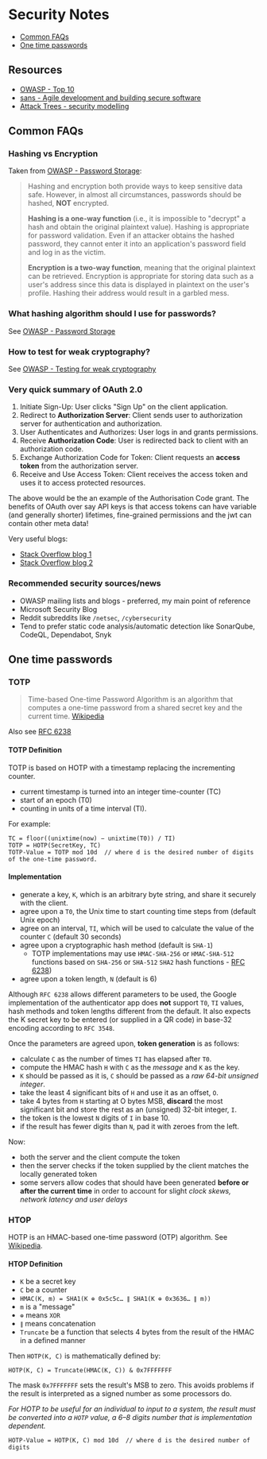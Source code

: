 # Security Notes

* [Common FAQs](#common-faqs)
* [One time passwords](#one-time-passwords)

## Resources

* [OWASP - Top 10](https://owasp.org/www-project-top-ten/)
* [sans - Agile development and building secure software](https://www.sans.org/blog/agile-development-teams-can-build-secure-software/)
* [Attack Trees - security modelling](https://www.infoq.com/presentations/security-modeling-agile-teams/)

## Common FAQs

### Hashing vs Encryption

Taken from [OWASP - Password Storage](https://cheatsheetseries.owasp.org/cheatsheets/Password_Storage_Cheat_Sheet.html):

>Hashing and encryption both provide ways to keep sensitive data safe. However, in almost all circumstances, passwords should be hashed, **NOT** encrypted.
>
>**Hashing is a one-way function** (i.e., it is impossible to "decrypt" a hash and obtain the original plaintext value). Hashing is appropriate for password validation. Even if an attacker obtains the hashed password, they cannot enter it into an application's password field and log in as the victim.
>
>**Encryption is a two-way function**, meaning that the original plaintext can be retrieved. Encryption is appropriate for storing data such as a user's address since this data is displayed in plaintext on the user's profile. Hashing their address would result in a garbled mess.

### What hashing algorithm should I use for passwords?

See [OWASP - Password Storage](https://cheatsheetseries.owasp.org/cheatsheets/Password_Storage_Cheat_Sheet.html)

### How to test for weak cryptography?

See [OWASP - Testing for weak cryptography](https://owasp.org/www-project-web-security-testing-guide/stable/4-Web_Application_Security_Testing/09-Testing_for_Weak_Cryptography/README)

### Very quick summary of OAuth 2.0

1. Initiate Sign-Up: User clicks "Sign Up" on the client application.
2. Redirect to **Authorization Server**: Client sends user to authorization server for authentication and authorization.
3. User Authenticates and Authorizes: User logs in and grants permissions.
4. Receive **Authorization Code**: User is redirected back to client with an authorization code.
5. Exchange Authorization Code for Token: Client requests an **access token** from the authorization server.
6. Receive and Use Access Token: Client receives the access token and uses it to access protected resources.

The above would be the an example of the Authorisation Code grant. The benefits of OAuth over say API keys is that access tokens can have variable (and generally shorter) lifetimes, fine-grained permissions and the jwt can contain other meta data!

Very useful blogs:

* [Stack Overflow blog 1](https://stackoverflow.blog/2022/12/22/the-complete-guide-to-protecting-your-apis-with-oauth2/)
* [Stack Overflow blog 2](https://stackoverflow.blog/2022/04/14/the-authorization-code-grant-in-excruciating-detail/)

### Recommended security sources/news

* OWASP mailing lists and blogs - preferred, my main point of reference
* Microsoft Security Blog
* Reddit subreddits like `/netsec`, `/cybersecurity`
* Tend to prefer static code analysis/automatic detection like SonarQube, CodeQL, Dependabot, Snyk

## One time passwords

### TOTP

> Time-based One-time Password Algorithm is an algorithm that computes a one-time password from a shared secret key and the current time.
[Wikipedia](https://en.wikipedia.org/wiki/Time-based_One-time_Password_Algorithm)

Also see [RFC 6238](https://tools.ietf.org/html/rfc6238)

#### TOTP Definition

TOTP is based on HOTP with a timestamp replacing the incrementing counter.

* current timestamp is turned into an integer time-counter (TC)
* start of an epoch (T0)
* counting in units of a time interval (TI).

For example:

```text
TC = floor((unixtime(now) − unixtime(T0)) / TI)
TOTP = HOTP(SecretKey, TC)
TOTP-Value = TOTP mod 10d  // where d is the desired number of digits of the one-time password.
```

#### Implementation

* generate a key, `K`, which is an arbitrary byte string, and share it securely with the client.
* agree upon a `T0`, the Unix time to start counting time steps from (default Unix epoch)
* agree on an interval, `TI`, which will be used to calculate the value of the counter `C` (default 30 seconds)
* agree upon a cryptographic hash method (default is `SHA-1`)
  * TOTP implementations may use `HMAC-SHA-256` or `HMAC-SHA-512` functions based on `SHA-256` or `SHA-512` `SHA2` hash functions - [RFC 6238](https://tools.ietf.org/html/rfc6238#section-1.2))
* agree upon a token length, `N` (default is 6)

Although `RFC 6238` allows different parameters to be used, the Google implementation of the authenticator app does **not** support `T0`, `TI` values, hash methods and token lengths different from the default. It also expects the K secret key to be entered (or supplied in a QR code) in base-32 encoding according to `RFC 3548`.

Once the parameters are agreed upon, **token generation** is as follows:

* calculate `C` as the number of times `TI` has elapsed after `T0`.
* compute the HMAC hash `H` with `C` as the *message* and `K` as the key.
* `K` should be passed as it is, `C` should be passed as a *raw 64-bit unsigned integer*.
* take the least 4 significant bits of `H` and use it as an offset, `O`.
* take 4 bytes from `H` starting at O bytes MSB, **discard** the most significant bit and store the rest as an (unsigned) 32-bit integer, `I`.
* the token is the lowest `N` digits of `I` in base 10.
* if the result has fewer digits than `N`, pad it with zeroes from the left.

Now:

* both the server and the client compute the token
* then the server checks if the token supplied by the client matches the locally generated token
* some servers allow codes that should have been generated **before or after the current time** in order to account for slight *clock skews, network latency and user delays*

### HTOP

HOTP is an HMAC-based one-time password (OTP) algorithm. See [Wikipedia](https://en.wikipedia.org/wiki/HMAC-based_One-time_Password_Algorithm#Definition).

#### HTOP Definition

* `K` be a secret key
* `C` be a counter
* `HMAC(K, m) = SHA1(K ⊕ 0x5c5c… ∥ SHA1(K ⊕ 0x3636… ∥ m))`
* `m` is a "message"
* `⊕` means `XOR`
* `∥` means concatenation
* `Truncate` be a function that selects 4 bytes from the result of the HMAC in a defined manner

Then `HOTP(K, C)` is mathematically defined by:

```text
HOTP(K, C) = Truncate(HMAC(K, C)) & 0x7FFFFFFF
```

The mask `0x7FFFFFFF` sets the result's MSB to zero. This avoids problems if the result is interpreted as a signed number as some processors do.

*For HOTP to be useful for an individual to input to a system, the result must be converted into a `HOTP` value, a 6–8 digits number that is implementation dependent.*

```text
HOTP-Value = HOTP(K, C) mod 10d  // where d is the desired number of digits
```
